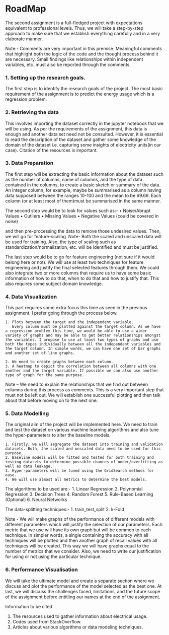 # RoadMap


The second assignment is a full-fledged project with expectations equivalent to professional levels. Thus, we will take a step-by-step approach to make sure that we establish everything carefully and in a very elaborate manner.

Note:- Comments are very important in this premise. Meaningful comments that highlight both the logic of the code and the thought process behind it are necessary. Small findings like relationships within independent variables, etc. must also be reported through the comments.

### 1. Setting up the research goals.

The first step is to identify the research goals of the project. The most basic requirement of the assignment is to predict the energy usage which is   a regression problem.

### 2. Retrieving the data
This involves importing the dataset correctly in the jupyter notebook that we will be using. As per the requirements of the assignment, this data is enough and another data set need not be consulted. However, it is essential to read the description of the dataset and gather some knowledge of the domain of the dataset i.e. capturing some insights of electricity units(in our case). Citation of the resources is important.

### 3. Data Preparation

The first step will be extracting the basic information about the dataset such as the number of columns, name of columns, and the type of data contained in the columns, to create a basic sketch or summary of the data. An integer column, for example, maybe be summarised as a column having data supposed between the ranges 10-100 and the mean to be 69.69. Each column (or at least most of them)must be summarised in the same manner.

The second step would be to look for values such as:-
    • Noise/Abrupt Values
    • Outliers
    • Missing Values
    • Negative Values (could be covered in noise)

and then pre-processing the data to remove those undesired values. Then, we will go for feature-scaling.
Note- Both the scaled and unscaled data will be used for training. Also, the type of scaling such as standardization/normalization, etc. will be identified and must be justified.

The last step would be to go for feature engineering (not sure if it would belong here or not). We will use at least two techniques for feature engineering and justify the final selected features through them. We could also integrate two or more columns that require us to have some basic information of how to do that, when to do that and how to justify that. This also requires some subject domain knowledge.

### 4. Data Visualization
This part requires some extra focus this time as seen in the previous assignment. I prefer going through the process below.

    1. Plots between the target and the independent variable.
       Every column must be plotted against the target column. As we have a regression problem this time, we would be able to use a wider variety of graphs and may be able to get better relationships amongst the variables. I propose to use at least two types of graphs and use both the types individually between all the independent variables and the target column. In simple words, we can have one set of bar graphs and another set of line graphs.
       
    2. We need to create graphs between each column.
    3. A heatmap to depict the correlation between all columns with one another and the target variable. If possible we can also use another type of graph for the same purpose.

Note – We need to explain the relationships that we find out between columns during this process as comments. This is a very important step that must not be left out. We will establish one successful plotting and then talk about that before moving on to the next one.

### 5. Data Modelling
The original aim of the project will be implemented here. We need to train and test the dataset on various machine learning algorithms and also tune the hyper-parameters to alter the baseline models.

    1. Firstly, we will segregate the dataset into training and validation datasets. Both, the scaled and unscaled data need to be used for this purpose.
    2. Baseline models will be fitted and tested for both training and testing datasets to determine possible chances of under/overfitting as well as data leakage.
    3. Hyper-parameters will be tuned using the GridSearch methods for ease.
    4. We will use almost all metrics to determine the best models.

The algorithms to be used are:-
    1. Linear Regression
    2. Polynomial Regression
    3. Decision Trees
    4. Random Forest
    5. Rule-Based Learning (Optional)
    6. Neural Networks

The data-splitting techniques:-
    1. train_test_split
    2. k-Fold

Note - We will make graphs of the performance of different models with different parameters which will justify the selection of our parameters. Each metric that we use will have its own graph but will be common to each technique. In simpler words, a single containing the accuracy with all techniques will be plotted and then another graph of recall values with all techniques will be created. This way we will have graphs equal to the number of metrics that we consider. Also, we need to write our justification for using or not using the particular technique. 

### 6. Performance Visualisation
We will take the ultimate model and create a separate section where we discuss and plot the performance of the model selected as the best one. At last, we will discuss the challenges faced, limitations, and the future scope of the assignment before entitling our names at the end of the assignment.

Information to be cited

1.  The resources used to gather information about electrical usage.
2. Codes used from StackOverflow.
3. Articles about various algorithms or data modeling techniques.
